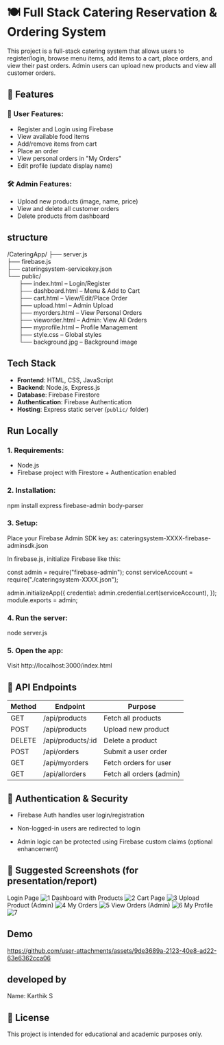 
# 🍽️ Full Stack Catering Reservation & Ordering System

This project is a full-stack catering system that allows users to register/login, browse menu items, add items to a cart, place orders, and view their past orders. Admin users can upload new products and view all customer orders.


## 🚀 Features

### 👤 User Features:
- Register and Login using Firebase
- View available food items
- Add/remove items from cart
- Place an order
- View personal orders in "My Orders"
- Edit profile (update display name)

### 🛠️ Admin Features:
- Upload new products (image, name, price)
- View and delete all customer orders
- Delete products from dashboard

## structure 

/CateringApp/
├── server.js  
├── firebase.js  
├── cateringsystem-servicekey.json  
└── public/  
  ├── index.html – Login/Register  
  ├── dashboard.html – Menu & Add to Cart  
  ├── cart.html – View/Edit/Place Order  
  ├── upload.html – Admin Upload  
  ├── myorders.html – View Personal Orders  
  ├── vieworder.html – Admin: View All Orders  
  ├── myprofile.html – Profile Management  
  ├── style.css – Global styles  
  └── background.jpg – Background image 
## Tech Stack


- **Frontend**: HTML, CSS, JavaScript
- **Backend**: Node.js, Express.js
- **Database**: Firebase Firestore
- **Authentication**: Firebase Authentication
- **Hosting**: Express static server (`public/` folder)

## Run Locally

### 1. Requirements:
- Node.js
- Firebase project with Firestore + Authentication enabled

### 2. Installation:
npm install express firebase-admin body-parser

### 3. Setup:
Place your Firebase Admin SDK key as:
cateringsystem-XXXX-firebase-adminsdk.json

In firebase.js, initialize Firebase like this:

const admin = require("firebase-admin");
const serviceAccount = require("./cateringsystem-XXXX.json");

admin.initializeApp({
  credential: admin.credential.cert(serviceAccount),
});
module.exports = admin;

### 4. Run the server:
node server.js

### 5. Open the app:
Visit http://localhost:3000/index.html
## 🧠 API Endpoints

| Method | Endpoint           | Purpose                  |
| ------ | ------------------ | ------------------------ |
| GET    | /api/products      | Fetch all products       |
| POST   | /api/products      | Upload new product       |
| DELETE | /api/products/\:id | Delete a product         |
| POST   | /api/orders        | Submit a user order      |
| GET    | /api/myorders      | Fetch orders for user    |
| GET    | /api/allorders     | Fetch all orders (admin) |

## 🔐 Authentication & Security
 - Firebase Auth handles user login/registration

- Non-logged-in users are redirected to login

- Admin logic can be protected using Firebase custom claims (optional enhancement)
## 📸 Suggested Screenshots (for presentation/report)
Login Page
![1](https://github.com/user-attachments/assets/c15c0aaf-4fd5-4383-bd92-5d82d8ce3747)
Dashboard with Products
![2](https://github.com/user-attachments/assets/68c608d4-f02e-4554-8dd9-288b2395d153)
Cart Page
![3](https://github.com/user-attachments/assets/5722c2df-60a7-413b-86b1-3fea4e0393c9)
Upload Product (Admin)
![4](https://github.com/user-attachments/assets/368467f0-2f71-4617-aed6-576ace11c136)
My Orders
![5](https://github.com/user-attachments/assets/c14c0668-a930-4f50-bcbe-712926a56a74)
View Orders (Admin)
![6](https://github.com/user-attachments/assets/c53ac742-3610-46c7-9bcd-42100e570855)
My Profile
![7](https://github.com/user-attachments/assets/ae0a8404-5f99-486e-b22f-448ba49b8acf)
## Demo

https://github.com/user-attachments/assets/9de3689a-2123-40e8-ad22-63e6362cca06

## developed by

Name: Karthik S
## 📄 License
This project is intended for educational and academic purposes only.

